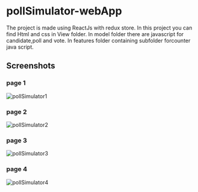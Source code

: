 # pollSimulator-webApp
The project is made using ReactJs with redux store.
In this project you can find Html and css in View folder.
In model folder there are javascript for candidate,poll and vote.
In features folder containing subfolder forcounter java script.

## Screenshots

### page 1

![pollSimulator1](https://user-images.githubusercontent.com/68904166/129946393-059f2578-8864-4695-b298-04788a0feba7.png)

### page 2

![pollSimulator2](https://user-images.githubusercontent.com/68904166/129951907-9bcbd9ad-6d87-4c0e-8b03-a05172e87ec9.png)

### page 3

![pollSimulator3](https://user-images.githubusercontent.com/68904166/129951959-93fa0c58-a2af-4975-aa1e-ffcd29d7017d.png)

### page 4

![pollSimulator4](https://user-images.githubusercontent.com/68904166/129952021-807aab42-4808-479a-a5e3-9aec3b7bb3e1.png)
